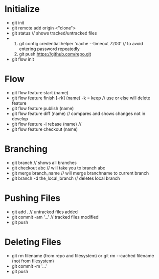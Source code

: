 # Initialize

* git init
* git remote add origin <"clone">
* git status // shows tracked/untracked files
* 1. git config credential.helper 'cache --timeout 7200' // to avoid entering password repeatedly
  2. git push https://github.com/repo.git
* git flow init

# Flow

* git flow feature start (name)
* git flow feature finish [-rk] (name)
  -k = keep // use or else will delete feature
* git flow feature publish (name)
* git flow feature diff (name) // compares and shows changes not in develop
* git flow feature -i rebase (name) //
* git flow feature checkout (name)

# Branching

* git branch // shows all branches
* git checkout abc // will take you to branch abc
* git merge branch_name // will merge branchname to current branch
* git branch -d the_local_branch // deletes local branch

# Pushing Files

* git add . // untracked files added
* git commit -am '...' // tracked files modified
* git push

# Deleting Files

* git rm filename (from repo and filesystem) or git rm --cached filename (not from filesystem)
* git commit -m '...'
* git push
